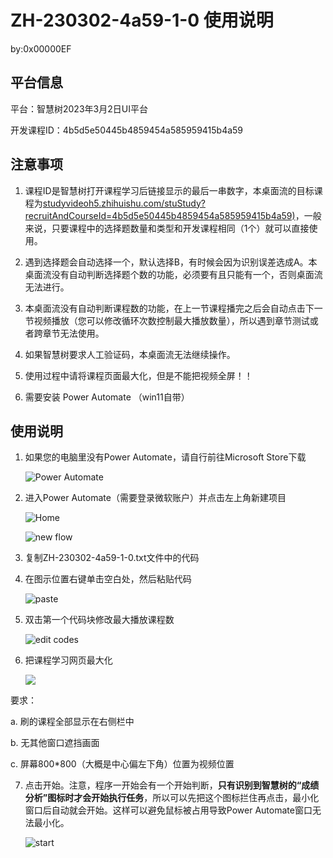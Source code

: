 # ZH-230302-4a59-1-0 使用说明

by:0x00000EF

## 平台信息

平台：智慧树2023年3月2日UI平台

开发课程ID：4b5d5e50445b4859454a585959415b4a59

## 注意事项

1. 课程ID是智慧树打开课程学习后链接显示的最后一串数字，本桌面流的目标课程为[studyvideoh5.zhihuishu.com/stuStudy?recruitAndCourseId=4b5d5e50445b4859454a585959415b4a59)](https://studyvideoh5.zhihuishu.com/stuStudy?recruitAndCourseId=4b5d5e50445b4859454a585959415b4a59)，一般来说，只要课程中的选择题数量和类型和开发课程相同（1个）就可以直接使用。

2. 遇到选择题会自动选择一个，默认选择B，有时候会因为识别误差选成A。本桌面流没有自动判断选择题个数的功能，必须要有且只能有一个，否则桌面流无法进行。
3. 本桌面流没有自动判断课程数的功能，在上一节课程播完之后会自动点击下一节视频播放（您可以修改循环次数控制最大播放数量），所以遇到章节测试或者跨章节无法使用。
4. 如果智慧树要求人工验证码，本桌面流无法继续操作。
5. 使用过程中请将课程页面最大化，但是不能把视频全屏！！
6. 需要安装 Power Automate （win11自带）

## 使用说明

1. 如果您的电脑里没有Power Automate，请自行前往Microsoft Store下载

   ![Power Automate](https://i.imgtg.com/2023/03/02/V4KXM.png)

2. 进入Power Automate（需要登录微软账户）并点击左上角新建项目

   ![Home](https://i.imgtg.com/2023/03/02/V4JZF.png)

   ![new flow](C:\Users\20308\AppData\Roaming\Typora\typora-user-images\image-20230302142040372.png)

3. 复制ZH-230302-4a59-1-0.txt文件中的代码

4. 在图示位置右键单击空白处，然后粘贴代码

   ![paste](https://i.imgtg.com/2023/03/02/V4QlK.png)

5. 双击第一个代码块修改最大播放课程数

   ![edit codes](https://i.imgtg.com/2023/03/02/V4Y7L.png)

6. 把课程学习网页最大化

   ![](https://i.imgtg.com/2023/03/02/V4fLi.png)

要求：

a. 刷的课程全部显示在右侧栏中

b. 无其他窗口遮挡画面

c. 屏幕800*800（大概是中心偏左下角）位置为视频位置

7. 点击开始。注意，程序一开始会有一个开始判断，**只有识别到智慧树的“成绩分析”图标时才会开始执行任务**，所以可以先把这个图标拦住再点击，最小化窗口后自动就会开始。这样可以避免鼠标被占用导致Power Automate窗口无法最小化。

   ![start](https://i.imgtg.com/2023/03/02/V4lXX.png)